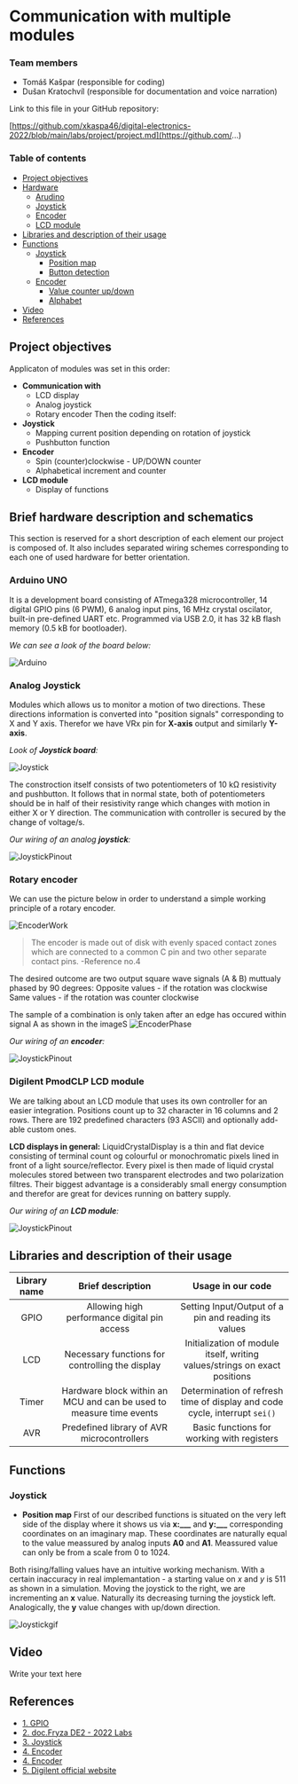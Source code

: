 # Communication with multiple modules

### Team members

* Tomáš Kašpar (responsible for coding)
* Dušan Kratochvíl (responsible for documentation and voice narration)


Link to this file in your GitHub repository:

[https://github.com/xkaspa46/digital-electronics-2022/blob/main/labs/project/project.md](https://github.com/...)

### Table of contents

* [Project objectives](#objectives)
* [Hardware](#hardware)
  * [Arudino](#arduinoHW)
  * [Joystick](#joystickHW)
  * [Encoder](#encoderHW)
  * [LCD module](#LCDHW)
* [Libraries and description of their usage](#libs)
* [Functions](#functions)
  * [Joystick](#joystick)
    * [Position map](#positionmap)
    * [Button detection](#buttondetect)
  * [Encoder](#encoder)
    * [Value counter up/down](#counter)
    * [Alphabet](#alphabet)
* [Video](#video)
* [References](#references)

<a name="objectives"></a>

## Project objectives

Applicaton of modules was set in this order:
- **Communication with**
  * LCD display
  * Analog joystick
  * Rotary encoder
Then the coding itself:
- **Joystick**
  * Mapping current position depending on rotation of joystick
  * Pushbutton function
- **Encoder**
  * Spin (counter)clockwise - UP/DOWN counter
  * Alphabetical increment and counter
- **LCD module**
  * Display of functions


<a name="hardware"></a>

## Brief hardware description and schematics

This section is reserved for a short description of each element our project is composed of. It also includes separated wiring schemes corresponding to each one of used hardware for better orientation.

<a name="arduinoHW"></a>

### Arduino UNO

It is a development board consisting of ATmega328 microcontroller, 14 digital GPIO pins (6 PWM), 6 analog input pins, 16 MHz crystal oscilator, built-in pre-defined UART etc. Programmed via USB 2.0, it has 32 kB flash memory (0.5 kB for bootloader). 

*We can see a look of the board below:*

![Arduino](pictures/ArduinoBoard2.jpg)

<a name="joystickHW"></a>

### Analog Joystick

Modules which allows us to monitor a motion of two directions. These directions information is converted  into "position signals" corresponding to X and Y axis. Therefor we have VRx pin for **X-axis** output and similarly **Y-axis**.

*Look of **Joystick board**:*

![Joystick](pictures/Joystick.jpg)

The constroction itself consists of two potentiometers of 10 kΩ resistivity and pushbutton. It follows that in normal state, both of potentiometers should be in half of their resistivity range which changes with motion in either X or Y direction. The communication with controller is secured by the change of voltage/s.

*Our wiring of an analog **joystick**:*

![JoystickPinout](pictures/JoystickPinout.png)

<a name="encoderHW"></a>

### Rotary encoder

We can use the picture below in order to understand a simple working principle of a rotary encoder.

![EncoderWork](pictures/EncoderWork.png)

> The encoder is made out of disk with evenly spaced contact zones which are connected to a common C pin and two other separate contact pins. -Reference no.4

The desired outcome are two output square wave signals (A & B) muttualy phased by 90 degrees:
Opposite values - if the rotation was clockwise
Same values     - if the rotation was counter clockwise

The sample of a combination is only taken after an edge has occured within signal A as shown in the imageS
![EncoderPhase](pictures/EncoderPhase.png)


*Our wiring of an **encoder**:*

![JoystickPinout](pictures/EncoderPinout.png)

<a name="LCDHW"></a>

### Digilent PmodCLP LCD module

We are talking about an LCD module that uses its own controller for an easier integration. Positions count up to 32 character in 16 columns and 2 rows. There are 192 predefined characters (93 ASCII) and optionally add-able custom ones.

**LCD displays in general:**
LiquidCrystalDisplay is a thin and flat device consisting of terminal count og colourful or monochromatic pixels lined in front of a light source/reflector. Every pixel is then made of liquid crystal molecules stored between two transparent electrodes and two polarization filtres. 
Their biggest advantage is a considerably small energy consumption and therefor are great for devices running on battery supply. 


*Our wiring of an **LCD module**:*

![JoystickPinout](pictures/LCDPinout.png)

<a name="libs"></a>

## Libraries and description of their usage


   | **Library name** | **Brief description** | **Usage in our code** |
   | :-: | :-: | :-: |
   | GPIO  | Allowing high performance digital pin access | Setting Input/Output of a pin and reading its values |
   | LCD   | Necessary functions for controlling the display | Initialization of module itself, writing values/strings on exact positions |
   | Timer | Hardware block within an MCU and can be used to measure time events | Determination of refresh time of display and code cycle, interrupt `sei()` |
   | AVR   | Predefined library of AVR microcontrollers | Basic functions for working with registers |


<a name="functions"></a>

## Functions

<a name="joystick"></a>

### Joystick
* **Position map**
First of our described functions is situated on the very left side of the display where it shows us via **x:___** and **y:___** corresponding coordinates on an imaginary map. These coordinates are naturally equal to the value meassured by analog inputs **A0** and **A1**. Meassured value can only be from a scale from 0 to 1024. 

Both rising/falling values have an intuitive working mechanism. With a certain inaccuracy in real implemantation - a starting value on *x* and *y* is 511 as shown in a simulation. Moving the joystick to the right, we are incrementing an **x** value. Naturally its decreasing turning the joystick left. Analogically, the **y** value changes with up/down direction.


![Joystickgif](pictures/joy.gif)

<a name="video"></a>

## Video

Write your text here

<a name="references"></a>

## References

* [1. GPIO](https://github.com/mikaelpatel/Arduino-GPIO)
* [2. doc.Fryza DE2 - 2022 Labs](https://github.com/tomas-fryza/digital-electronics-2/tree/master/labs)
* [3. Joystick](https://navody.dratek.cz/navody-k-produktum/arduino-joystick-ps2.html)
* [4. Encoder](https://howtomechatronics.com/tutorials/arduino/rotary-encoder-works-use-arduino/?fbclid=IwAR1UxOQv36Y3HIfpMDaVhkYf1JpnIz0Ywbn_U0N9zagLQHEsaXvEKFfGdwQ)
* [4. Encoder](https://howtomechatronics.com/tutorials/arduino/rotary-encoder-works-use-arduino/?fbclid=IwAR1UxOQv36Y3HIfpMDaVhkYf1JpnIz0Ywbn_U0N9zagLQHEsaXvEKFfGdwQ)
* [5. Digilent official website](https://projects.digilentinc.com/products/pmod-clp)
